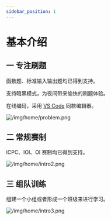 ```yaml
---
sidebar_position: 1
---
```

# 基本介绍

## 一 专注刷题

函数题、标准输入输出题均已得到支持。

支持暗黑模式，为夜间带来愉快的刷题体验。

在线编码，采用 [VS Code](https://github.com/microsoft/monaco-editor) 同款编辑器。

![/img/home/problem.png](/img/home/problem.png)

## 二 常规赛制 

ICPC、IOI、OI 赛制均已得到支持。

![/img/home/intro2.png](/img/home/intro2.png)

## 三 组队训练

组建一个小组或者形成一个班级来进行学习。

![/img/home/intro3.png](/img/home/intro3.png)